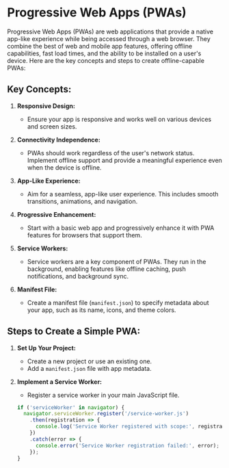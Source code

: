 # Progressive Web Apps (PWAs)

Progressive Web Apps (PWAs) are web applications that provide a native app-like experience while being accessed through a web browser. They combine the best of web and mobile app features, offering offline capabilities, fast load times, and the ability to be installed on a user's device. Here are the key concepts and steps to create offline-capable PWAs:

## Key Concepts:

1. **Responsive Design:**
   - Ensure your app is responsive and works well on various devices and screen sizes.

2. **Connectivity Independence:**
   - PWAs should work regardless of the user's network status. Implement offline support and provide a meaningful experience even when the device is offline.

3. **App-Like Experience:**
   - Aim for a seamless, app-like user experience. This includes smooth transitions, animations, and navigation.

4. **Progressive Enhancement:**
   - Start with a basic web app and progressively enhance it with PWA features for browsers that support them.

5. **Service Workers:**
   - Service workers are a key component of PWAs. They run in the background, enabling features like offline caching, push notifications, and background sync.

6. **Manifest File:**
   - Create a manifest file (`manifest.json`) to specify metadata about your app, such as its name, icons, and theme colors.

## Steps to Create a Simple PWA:

1. **Set Up Your Project:**
   - Create a new project or use an existing one.
   - Add a `manifest.json` file with app metadata.

2. **Implement a Service Worker:**
   - Register a service worker in your main JavaScript file.

   ```javascript
   if ('serviceWorker' in navigator) {
     navigator.serviceWorker.register('/service-worker.js')
       .then(registration => {
         console.log('Service Worker registered with scope:', registration.scope);
       })
       .catch(error => {
         console.error('Service Worker registration failed:', error);
       });
   }
